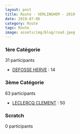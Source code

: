 ```yaml
---
layout: post
title: Route - VERLINGHEM - 2019
date: 2019-07-06
category: Route
tags: Route
image: assets/img/blog/road.jpeg
---
```


### 1ère Catégorie
31 participants
- [DEFOSSE HERVE](https://teamspecializedlille.github.io/coureurs/defosseherve) : 14

### 3ème Catégorie
63 participants
- [LECLERCQ CLEMENT](https://teamspecializedlille.github.io/coureurs/leclercqclement) : 50

### Scratch
0 participants
